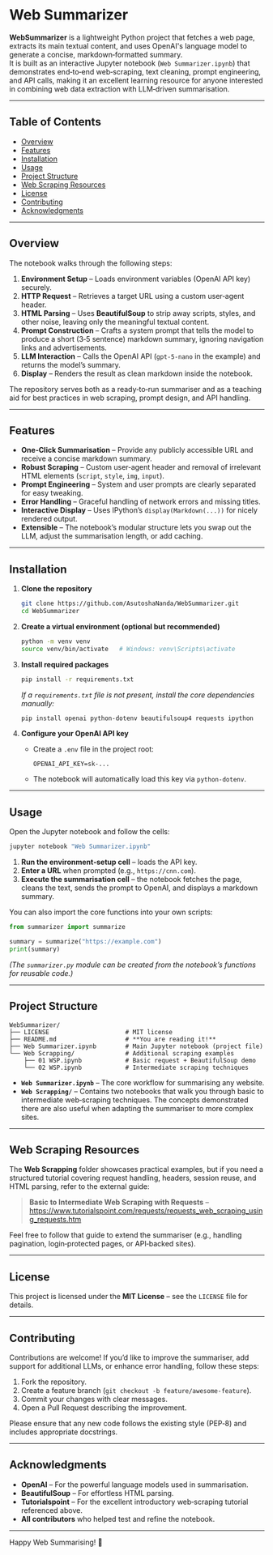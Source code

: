 # Web Summarizer

**WebSummarizer** is a lightweight Python project that fetches a web page, extracts its main textual content, and uses OpenAI's language model to generate a concise, markdown‑formatted summary.  
It is built as an interactive Jupyter notebook (`Web Summarizer.ipynb`) that demonstrates end‑to‑end web‑scraping, text cleaning, prompt engineering, and API calls, making it an excellent learning resource for anyone interested in combining web data extraction with LLM‑driven summarisation.

---

## Table of Contents

- [Overview](#overview)  
- [Features](#features)  
- [Installation](#installation)  
- [Usage](#usage)  
- [Project Structure](#project-structure)  
- [Web Scraping Resources](#web-scraping-resources)  
- [License](#license)  
- [Contributing](#contributing)  
- [Acknowledgments](#acknowledgments)  

---

## Overview

The notebook walks through the following steps:

1. **Environment Setup** – Loads environment variables (OpenAI API key) securely.  
2. **HTTP Request** – Retrieves a target URL using a custom user‑agent header.  
3. **HTML Parsing** – Uses **BeautifulSoup** to strip away scripts, styles, and other noise, leaving only the meaningful textual content.  
4. **Prompt Construction** – Crafts a system prompt that tells the model to produce a short (3‑5 sentence) markdown summary, ignoring navigation links and advertisements.  
5. **LLM Interaction** – Calls the OpenAI API (`gpt-5-nano` in the example) and returns the model’s summary.  
6. **Display** – Renders the result as clean markdown inside the notebook.

The repository serves both as a ready‑to‑run summariser and as a teaching aid for best practices in web scraping, prompt design, and API handling.

---

## Features

- **One‑Click Summarisation** – Provide any publicly accessible URL and receive a concise markdown summary.
- **Robust Scraping** – Custom user‑agent header and removal of irrelevant HTML elements (`script`, `style`, `img`, `input`).
- **Prompt Engineering** – System and user prompts are clearly separated for easy tweaking.
- **Error Handling** – Graceful handling of network errors and missing titles.
- **Interactive Display** – Uses IPython’s `display(Markdown(...))` for nicely rendered output.
- **Extensible** – The notebook’s modular structure lets you swap out the LLM, adjust the summarisation length, or add caching.

---

## Installation

1. **Clone the repository**

   ```bash
   git clone https://github.com/AsutoshaNanda/WebSummarizer.git
   cd WebSummarizer
   ```

2. **Create a virtual environment (optional but recommended)**

   ```bash
   python -m venv venv
   source venv/bin/activate   # Windows: venv\Scripts\activate
   ```

3. **Install required packages**

   ```bash
   pip install -r requirements.txt
   ```

   *If a `requirements.txt` file is not present, install the core dependencies manually:*

   ```bash
   pip install openai python-dotenv beautifulsoup4 requests ipython
   ```

4. **Configure your OpenAI API key**

   - Create a `.env` file in the project root:

     ```text
     OPENAI_API_KEY=sk-...
     ```

   - The notebook will automatically load this key via `python-dotenv`.

---

## Usage

Open the Jupyter notebook and follow the cells:

```bash
jupyter notebook "Web Summarizer.ipynb"
```

1. **Run the environment‑setup cell** – loads the API key.  
2. **Enter a URL** when prompted (e.g., `https://cnn.com`).  
3. **Execute the summarisation cell** – the notebook fetches the page, cleans the text, sends the prompt to OpenAI, and displays a markdown summary.

You can also import the core functions into your own scripts:

```python
from summarizer import summarize

summary = summarize("https://example.com")
print(summary)
```

*(The `summarizer.py` module can be created from the notebook’s functions for reusable code.)*

---

## Project Structure

```
WebSummarizer/
├── LICENSE                     # MIT license
├── README.md                   # **You are reading it!**
├── Web Summarizer.ipynb        # Main Jupyter notebook (project file)
└── Web Scrapping/              # Additional scraping examples
    ├── 01 WSP.ipynb            # Basic request + BeautifulSoup demo
    └── 02 WSP.ipynb            # Intermediate scraping techniques
```

- **`Web Summarizer.ipynb`** – The core workflow for summarising any website.  
- **`Web Scrapping/`** – Contains two notebooks that walk you through basic to intermediate web‑scraping techniques. The concepts demonstrated there are also useful when adapting the summariser to more complex sites.

---

## Web Scraping Resources

The **Web Scrapping** folder showcases practical examples, but if you need a structured tutorial covering request handling, headers, session reuse, and HTML parsing, refer to the external guide:

> **Basic to Intermediate Web Scraping with Requests** – https://www.tutorialspoint.com/requests/requests_web_scraping_using_requests.htm

Feel free to follow that guide to extend the summariser (e.g., handling pagination, login‑protected pages, or API‑backed sites).

---

## License

This project is licensed under the **MIT License** – see the `LICENSE` file for details.

---

## Contributing

Contributions are welcome! If you’d like to improve the summariser, add support for additional LLMs, or enhance error handling, follow these steps:

1. Fork the repository.  
2. Create a feature branch (`git checkout -b feature/awesome‑feature`).  
3. Commit your changes with clear messages.  
4. Open a Pull Request describing the improvement.

Please ensure that any new code follows the existing style (PEP‑8) and includes appropriate docstrings.

---

## Acknowledgments

- **OpenAI** – For the powerful language models used in summarisation.  
- **BeautifulSoup** – For effortless HTML parsing.  
- **Tutorialspoint** – For the excellent introductory web‑scraping tutorial referenced above.  
- **All contributors** who helped test and refine the notebook.

---

Happy Web Summarising! 🎉

